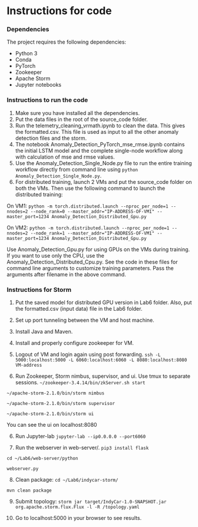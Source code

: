 # Instructions for code

### Dependencies

The project requires the following dependencies:
* Python 3
* Conda
* PyTorch
* Zookeeper
* Apache Storm
* Jupyter notebooks

### Instructions to run the code

1. Make sure you have installed all the dependencies.
2. Put the data files in the root of the source_code folder.
3. Run the telemetry_cleaning_vrmath.ipynb to clean the data. This gives the formatted.csv. This file is used as input to all the other anomaly detection files and the storm.
4. The notebook Anomaly_Detection_PyTorch_mse_rmse.ipynb contains the initial LSTM model and the complete single-node workflow along with calculation of mse and rmse values.
5. Use the Anomaly_Detection_Single_Node.py file to run the entire training workflow directly from command line using `python Anomaly_Detection_Single_Node.py`.
6. For distributed training, launch 2 VMs and put the source_code folder on both the VMs. Then use the following command to launch the distributed training:
  
  On VM1: `python -m torch.distributed.launch --nproc_per_node=1 --nnodes=2 --node_rank=0 --master_addr="IP-ADDRESS-OF-VM1" --master_port=1234 Anomaly_Detection_Distributed_Gpu.py`
  
  On VM2: `python -m torch.distributed.launch --nproc_per_node=1 --nnodes=2 --node_rank=1 --master_addr="IP-ADDRESS-OF-VM1" --master_port=1234 Anomaly_Detection_Distributed_Gpu.py`
  
  Use Anomaly_Detection_Gpu.py for using GPUs on the VMs during training. If you want to use only the CPU, use the Anomaly_Detection_Distributed_Cpu.py.
  See the code in these files for command line arguments to customize training parameters. Pass the arguments after filename in the above command.

### Instructions for Storm
1. Put the saved model for distributed GPU version in Lab6 folder. Also, put the formatted.csv (input data) file in the Lab6 folder.

2. Set up port tunneling between the VM and host machine.

3. Install Java and Maven.

4. Install and properly configure zookeeper for VM.

5. Logout of VM and login again using post forwarding.
`ssh -L 5000:localhost:5000 -L 6060:localhost:6060 -L 8080:localhost:8080 VM-address`

5. Run Zookeeper, Storm nimbus, supervisor, and ui. Use tmux to separate sessions.
`~/zookeeper-3.4.14/bin/zkServer.sh start`

`~/apache-storm-2.1.0/bin/storm nimbus`

`~/apache-storm-2.1.0/bin/storm supervisor`

`~/apache-storm-2.1.0/bin/storm ui`

You can see the ui on localhost:8080

6. Run Jupyter-lab
`jupyter-lab --ip0.0.0.0 --port6060`

7. Run the webserver in web-server/.
`pip3 install flask`

`cd ~/Lab6/web-server/python` 

`webserver.py`

8. Clean package: 
`cd ~/Lab6/indycar-storm/`

`mvn clean package`

9. Submit topology:
`storm jar target/IndyCar-1.0-SNAPSHOT.jar org.apache.storm.flux.Flux -l -R /topology.yaml`

10. Go to localhost:5000 in your browser to see results.


